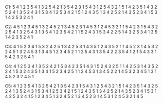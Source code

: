 C1:
5 4 1 2 3
5 4 1 3 2
5 4 2 1 3
5 4 2 3 1
5 4 3 1 2
5 4 3 2 1
5 1 4 2 3
5 1 4 3 2
5 2 4 1 3
5 2 4 3 1
5 3 4 1 2
5 3 4 2 1
5 1 2 4 3
5 1 3 4 2
5 2 1 4 3
5 2 3 4 1
5 3 1 4 2
5 3 2 4 1

C2:
4 5 1 2 3
4 5 1 3 2
4 5 2 1 3
4 5 2 3 1
4 5 3 1 2
4 5 3 2 1
1 5 4 2 3
1 5 4 3 2
2 5 4 1 3
2 5 4 3 1
3 5 4 1 2
3 5 4 2 1
1 5 2 4 3
1 5 3 4 2
2 5 1 4 3
2 5 3 4 1
3 5 1 4 2
3 5 2 4 1

C3:
4 1 5 2 3
4 1 5 3 2
4 2 5 1 3
4 2 5 3 1
4 3 5 1 2
4 3 5 2 1
1 4 5 2 3
1 4 5 3 2
2 4 5 1 3
2 4 5 3 1
3 4 5 1 2
3 4 5 2 1
1 2 5 4 3
1 3 5 4 2
2 3 5 4 1
2 1 5 4 3
3 1 5 4 2
3 2 5 4 1

C4:
4 1 2 5 3
4 1 3 5 2
4 2 1 5 3
4 2 3 5 1
4 3 1 5 2
4 3 2 5 1
1 4 2 5 3
1 4 3 5 2
2 4 1 5 3
2 4 3 5 1
3 4 1 5 2
3 4 2 5 1
1 2 4 5 3
1 3 4 5 2
2 1 4 5 3
2 3 4 5 1
3 1 4 5 2
3 2 4 5 1

C5:
4 1 2 3 5
4 1 3 2 5
4 2 1 3 5
4 2 3 1 5
4 3 1 2 5
4 3 2 1 5
1 4 2 3 5
1 4 3 2 5
2 4 1 3 5
2 4 3 1 5
3 4 1 2 5
3 4 2 1 5
1 2 4 3 5
1 3 4 2 5
2 1 4 3 5
2 3 4 1 5
3 1 4 2 5
3 2 4 1 5
1 2 3 4 5
1 3 2 4 5
2 1 3 4 5
2 3 1 4 5
3 1 2 4 5
3 2 1 4 5
